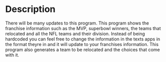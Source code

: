 # Description 
There will be many updates to this program. This program shows the franchise information such as the MVP, superbowl winners, the teams that relocated and all the NFL teams and their division.
Instead of being hardcoded you can feel free to change the information in the texts apps in the format theyre in and it will update to your franchises information. 
This program also generates a team to be relocated and the choices that come with it. 
